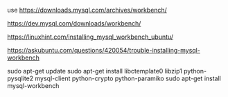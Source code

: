 use https://downloads.mysql.com/archives/workbench/



https://dev.mysql.com/downloads/workbench/

https://linuxhint.com/installing_mysql_workbench_ubuntu/



https://askubuntu.com/questions/420054/trouble-installing-mysql-workbench

sudo apt-get update
sudo apt-get install libctemplate0 libzip1 python-pysqlite2 mysql-client python-crypto python-paramiko
sudo apt-get install mysql-workbench